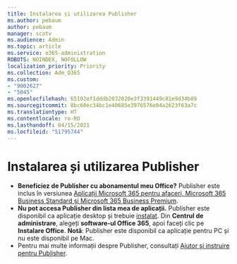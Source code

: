 ```yaml
---
title: Instalarea și utilizarea Publisher
ms.author: pebaum
author: pebaum
manager: scotv
ms.audience: Admin
ms.topic: article
ms.service: o365-administration
ROBOTS: NOINDEX, NOFOLLOW
localization_priority: Priority
ms.collection: Adm_O365
ms.custom:
- "9002627"
- "5045"
ms.openlocfilehash: 65102ef1dddb2032020e3f3391449c81e9d34b89
ms.sourcegitcommit: 8bc60ec34bc1e40685e3976576e04a2623f63a7c
ms.translationtype: HT
ms.contentlocale: ro-RO
ms.lasthandoff: 04/15/2021
ms.locfileid: "51795744"
---
```

# <a name="install-and-use-publisher"></a>Instalarea și utilizarea Publisher

- **Beneficiez de Publisher cu abonamentul meu Office?** Publisher este inclus în versiunea [Aplicații Microsoft 365 pentru afaceri, Microsoft 365 Business Standard și Microsoft 365 Business Premium](https://products.office.com/compare-all-microsoft-office-products?activetab=tab:primaryr2).
- **Nu pot accesa Publisher din lista mea de aplicații.**  Publisher este disponibil ca aplicație desktop și trebuie [instalat](https://support.office.com/article/Install-Office-apps-from-Office-365-dcf2d841-dac7-455b-9a77-fc8f7ee92702). Din **Centrul de administrare**, alegeți **software-ul Office 365**, apoi faceți clic pe **Instalare Office**. **Notă**: Publisher este disponibil ca aplicație pentru PC și nu este disponibil pe Mac.
- Pentru mai multe informații despre Publisher, consultați [Ajutor și instruire pentru Publisher](https://support.office.com/publisher).
